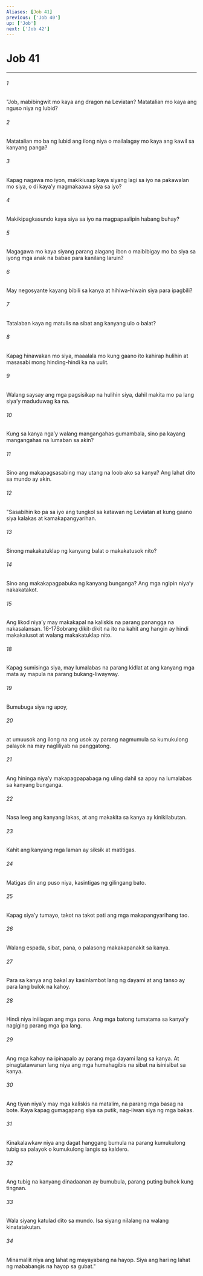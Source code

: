 ```yaml
---
Aliases: [Job 41]
previous: ['Job 40']
up: ['Job']
next: ['Job 42']
---
```

# Job 41

***






















###### 1 










"Job, mabibingwit mo kaya ang dragon na Leviatan? Matatalian mo kaya ang nguso niya ng lubid? 





















###### 2 










Matatalian mo ba ng lubid ang ilong niya o mailalagay mo kaya ang kawil sa kanyang panga? 





















###### 3 










Kapag nagawa mo iyon, makikiusap kaya siyang lagi sa iyo na pakawalan mo siya, o di kayaʼy magmakaawa siya sa iyo? 





















###### 4 










Makikipagkasundo kaya siya sa iyo na magpapaalipin habang buhay? 





















###### 5 










Magagawa mo kaya siyang parang alagang ibon o maibibigay mo ba siya sa iyong mga anak na babae para kanilang laruin? 





















###### 6 










May negosyante kayang bibili sa kanya at hihiwa-hiwain siya para ipagbili? 





















###### 7 










Tatalaban kaya ng matulis na sibat ang kanyang ulo o balat? 





















###### 8 










Kapag hinawakan mo siya, maaalala mo kung gaano ito kahirap hulihin at masasabi mong hinding-hindi ka na uulit. 





















###### 9 










Walang saysay ang mga pagsisikap na hulihin siya, dahil makita mo pa lang siyaʼy maduduwag ka na. 





















###### 10 










Kung sa kanya ngaʼy walang mangangahas gumambala, sino pa kayang mangangahas na lumaban sa akin? 





















###### 11 










Sino ang makapagsasabing may utang na loob ako sa kanya? Ang lahat dito sa mundo ay akin. 





















###### 12 










"Sasabihin ko pa sa iyo ang tungkol sa katawan ng Leviatan at kung gaano siya kalakas at kamakapangyarihan. 





















###### 13 










Sinong makakatuklap ng kanyang balat o makakatusok nito? 





















###### 14 










Sino ang makakapagpabuka ng kanyang bunganga? Ang mga ngipin niyaʼy nakakatakot. 





















###### 15 










Ang likod niyaʼy may makakapal na kaliskis na parang panangga na nakasalansan. 16-17Sobrang dikit-dikit na ito na kahit ang hangin ay hindi makakalusot at walang makakatuklap nito. 





















###### 18 










Kapag sumisinga siya, may lumalabas na parang kidlat at ang kanyang mga mata ay mapula na parang bukang-liwayway. 





















###### 19 










Bumubuga siya ng apoy, 





















###### 20 










at umuusok ang ilong na ang usok ay parang nagmumula sa kumukulong palayok na may nagliliyab na panggatong. 





















###### 21 










Ang hininga niyaʼy makapagpapabaga ng uling dahil sa apoy na lumalabas sa kanyang bunganga. 





















###### 22 










Nasa leeg ang kanyang lakas, at ang makakita sa kanya ay kinikilabutan. 





















###### 23 










Kahit ang kanyang mga laman ay siksik at matitigas. 





















###### 24 










Matigas din ang puso niya, kasintigas ng gilingang bato. 





















###### 25 










Kapag siyaʼy tumayo, takot na takot pati ang mga makapangyarihang tao. 





















###### 26 










Walang espada, sibat, pana, o palasong makakapanakit sa kanya. 





















###### 27 










Para sa kanya ang bakal ay kasinlambot lang ng dayami at ang tanso ay para lang bulok na kahoy. 





















###### 28 










Hindi niya iniilagan ang mga pana. Ang mga batong tumatama sa kanyaʼy nagiging parang mga ipa lang. 





















###### 29 










Ang mga kahoy na ipinapalo ay parang mga dayami lang sa kanya. At pinagtatawanan lang niya ang mga humahagibis na sibat na isinisibat sa kanya. 





















###### 30 










Ang tiyan niyaʼy may mga kaliskis na matalim, na parang mga basag na bote. Kaya kapag gumagapang siya sa putik, nag-iiwan siya ng mga bakas. 





















###### 31 










Kinakalawkaw niya ang dagat hanggang bumula na parang kumukulong tubig sa palayok o kumukulong langis sa kaldero. 





















###### 32 










Ang tubig na kanyang dinadaanan ay bumubula, parang puting buhok kung tingnan. 





















###### 33 










Wala siyang katulad dito sa mundo. Isa siyang nilalang na walang kinatatakutan. 





















###### 34 










Minamaliit niya ang lahat ng mayayabang na hayop. Siya ang hari ng lahat ng mababangis na hayop sa gubat."
